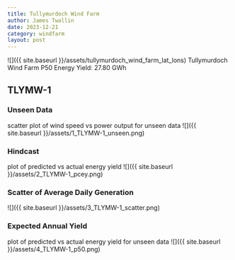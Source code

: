```yaml
---
title: Tullymurdoch Wind Farm
author: James Twallin
date: 2023-12-21
category: windfarm
layout: post
---
```

![]({{ site.baseurl }}/assets/tullymurdoch_wind_farm_lat_lons)
Tullymurdoch Wind Farm P50 Energy Yield: 27.80 GWh

TLYMW-1
-------------
### Unseen Data 
scatter plot of wind speed vs power output for unseen data
![]({{ site.baseurl }}/assets/1_TLYMW-1_unseen.png)
### Hindcast 
plot of predicted vs actual energy yield
![]({{ site.baseurl }}/assets/2_TLYMW-1_pcey.png)
### Scatter of Average Daily Generation 

![]({{ site.baseurl }}/assets/3_TLYMW-1_scatter.png)
### Expected Annual Yield 
plot of predicted vs actual energy yield for unseen data
![]({{ site.baseurl }}/assets/4_TLYMW-1_p50.png)

